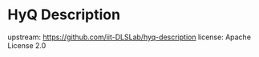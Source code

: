 # HyQ Description

upstream: https://github.com/iit-DLSLab/hyq-description
license: Apache License 2.0
